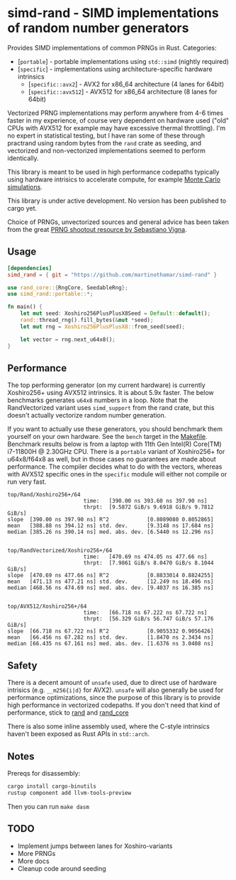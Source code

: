 # simd-rand - SIMD implementations of random number generators

Provides SIMD implementations of common PRNGs in Rust. 
Categories:
- [`portable`] - portable implementations using `std::simd` (nightly required) 
- [`specific`] - implementations using architecture-specific hardware intrinsics
  - [`specific::avx2`] - AVX2 for x86_64 architecture (4 lanes for 64bit)
  - [`specific::avx512`] - AVX512 for x86_64 architecture (8 lanes for 64bit)

Vectorized PRNG implementations may perform anywhere from 4-6 times faster in my experience,
of course very dependent on hardware used ("old" CPUs with AVX512 for example may have excessive thermal throttling).
I'm no expert in statistical testing, but I have ran some of these through practrand using random bytes from the `rand` crate
as seeding, and vectorized and non-vectorized implementations seemed to perform identically.

This library is meant to be used in high performance codepaths typically using
hardware intrisics to accelerate compute, for example 
[Monte Carlo simulations](https://github.com/martinothamar/building-x-in-y/tree/main/monte-carlo-sim/rust).

This library is under active development. No version has been published to cargo yet.

Choice of PRNGs, unvectorized sources and general advice has been taken from the great [PRNG shootout resource by Sebastiano Vigna](https://prng.di.unimi.it/).

## Usage

```toml
[dependencies]
simd_rand = { git = "https://github.com/martinothamar/simd-rand" }
```

```rust
use rand_core::{RngCore, SeedableRng};
use simd_rand::portable::*;

fn main() {
    let mut seed: Xoshiro256PlusPlusX8Seed = Default::default();
    rand::thread_rng().fill_bytes(&mut *seed);
    let mut rng = Xoshiro256PlusPlusX8::from_seed(seed);

    let vector = rng.next_u64x8();
}
```

## Performance

The top performing generator (on my current hardware) is currently Xoshiro256+ using AVX512 intrinsics.
It is about 5.9x faster. The below benchmarks generates `u64x8` numbers in a loop.
Note that the RandVectorized variant uses `simd_support` from the rand crate,
but this doesn't actually vectorize random number generation.

If you want to actually use these generators, you should benchmark them yourself on your own hardware. See the `bench` target in the [Makefile](/Makefile).
Benchmark results below is from a laptop with 11th Gen Intel(R) Core(TM) i7-11800H @ 2.30GHz CPU.
There is a `portable` variant of Xoshiro256+ for u64x8/f64x8 as well, but in those cases no guarantees are made about performance. The compiler
decides what to do with the vectors, whereas with AVX512 specific ones in the `specific` module will either not compile or run very fast.

```
top/Rand/Xoshiro256+/64
                        time:   [390.00 ns 393.60 ns 397.90 ns]
                        thrpt:  [9.5872 GiB/s 9.6918 GiB/s 9.7812 GiB/s]
slope  [390.00 ns 397.90 ns] R^2            [0.8089080 0.8052865]
mean   [388.88 ns 394.12 ns] std. dev.      [9.3148 ns 17.684 ns]
median [385.26 ns 390.14 ns] med. abs. dev. [6.5440 ns 12.296 ns]


top/RandVectorized/Xoshiro256+/64
                        time:   [470.69 ns 474.05 ns 477.66 ns]
                        thrpt:  [7.9861 GiB/s 8.0470 GiB/s 8.1044 GiB/s]
slope  [470.69 ns 477.66 ns] R^2            [0.8833014 0.8824255]
mean   [471.13 ns 477.21 ns] std. dev.      [12.249 ns 18.496 ns]
median [468.56 ns 474.69 ns] med. abs. dev. [9.4037 ns 16.385 ns]


top/AVX512/Xoshiro256+/64
                        time:   [66.718 ns 67.222 ns 67.722 ns]
                        thrpt:  [56.329 GiB/s 56.747 GiB/s 57.176 GiB/s]
slope  [66.718 ns 67.722 ns] R^2            [0.9055332 0.9056426]
mean   [66.456 ns 67.282 ns] std. dev.      [1.8470 ns 2.3434 ns]
median [66.435 ns 67.161 ns] med. abs. dev. [1.6376 ns 3.0408 ns]
```

## Safety

There is a decent amount of `unsafe` used, due to direct use of hardware intrisics (e.g. `__m256{i|d}` for AVX2).
`unsafe` will also generally be used for performance optimizations, since the purpose of this library is to provide
high performance in vectorized codepaths. 
If you don't need that kind of performance, stick to [rand](https://docs.rs/rand) and [rand_core](https://docs.rs/rand_core)

There is also some inline assembly used, where the C-style intrinsics haven't been exposed as Rust APIs in `std::arch`.

## Notes

Prereqs for disassembly:

```sh
cargo install cargo-binutils
rustup component add llvm-tools-preview
```

Then you can run `make dasm`

## TODO

* Implement jumps between lanes for Xoshiro-variants
* More PRNGs
* More docs
* Cleanup code around seeding
